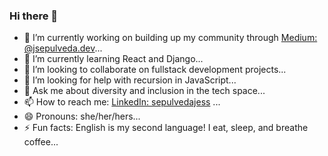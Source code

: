 ### Hi there 👋

- 🔭 I’m currently working on building up my community through [Medium: @jsepulveda.dev](https://medium.com/@jsepulveda.dev)...
- 🌱 I’m currently learning React and Django...
- 👯 I’m looking to collaborate on fullstack development projects...
- 🤔 I’m looking for help with recursion in JavaScript...
- 💬 Ask me about diversity and inclusion in the tech space...
- 📫 How to reach me: [LinkedIn: sepulvedajess](https://www.linkedin.com/in/sepulvedajess/) ...
- 😄 Pronouns: she/her/hers...
- ⚡ Fun facts: English is my second language! I eat, sleep, and breathe coffee...

<!--
**latinacommits/latinacommits** is a ✨ _special_ ✨ repository because its `README.md` (this file) appears on your GitHub profile.

Here are some ideas to get you started:

-->
